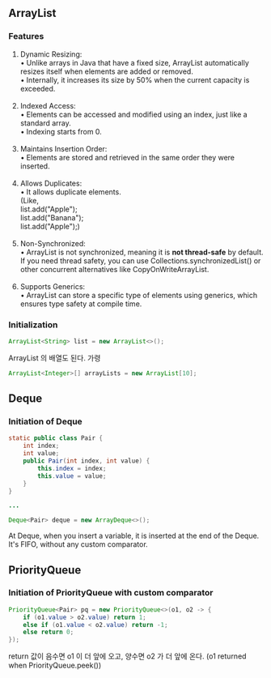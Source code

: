 

## ArrayList


### Features

1.	Dynamic Resizing:<br>
	•	Unlike arrays in Java that have a fixed size, ArrayList automatically resizes itself when elements are added or removed.<br>
	•	Internally, it increases its size by 50% when the current capacity is exceeded.<br><br>
2.	Indexed Access:<br>
	•	Elements can be accessed and modified using an index, just like a standard array.<br>
	•	Indexing starts from 0.<br><br>
3.	Maintains Insertion Order:<br>
	•	Elements are stored and retrieved in the same order they were inserted.<br><br>
4.	Allows Duplicates:<br>
	•	It allows duplicate elements.<br>
    (Like, <br>
        list.add("Apple");<br>
        list.add("Banana");<br>
        list.add("Apple");)<br><br>
5.	Non-Synchronized:<br>
	•	ArrayList is not synchronized, meaning it is <b>not thread-safe</b> by default. If you need thread safety, you can use Collections.synchronizedList() or other concurrent alternatives like CopyOnWriteArrayList.<br><br>
6.	Supports Generics:<br>
	•	ArrayList can store a specific type of elements using generics, which ensures type safety at compile time.<br>


### Initialization

```java
ArrayList<String> list = new ArrayList<>();
```

ArrayList 의 배열도 된다. 가령

```java
ArrayList<Integer>[] arrayLists = new ArrayList[10];

```


## Deque
### Initiation of Deque

``` java
static public class Pair {
    int index;
    int value;
    public Pair(int index, int value) {
        this.index = index;
        this.value = value;
    }
}

... 

Deque<Pair> deque = new ArrayDeque<>();
```

At Deque, when you insert a variable, it is inserted at the end of the Deque.
It's FIFO, without any custom comparator.


## PriorityQueue
### Initiation of PriorityQueue with custom comparator

``` java
PriorityQueue<Pair> pq = new PriorityQueue<>(o1, o2 -> {
    if (o1.value > o2.value) return 1;
    else if (o1.value < o2.value) return -1;
    else return 0;
});
```

return 값이 음수면 o1 이 더 앞에 오고, 양수면 o2 가 더 앞에 온다. 
(o1 returned when PriorityQueue.peek())

